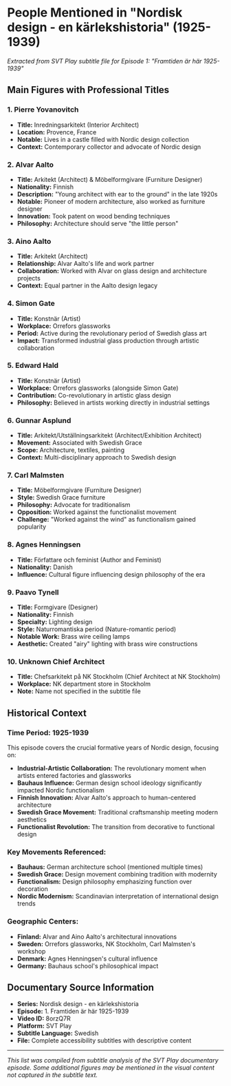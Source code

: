 # People Mentioned in "Nordisk design - en kärlekshistoria" (1925-1939)

*Extracted from SVT Play subtitle file for Episode 1: "Framtiden är här 1925-1939"*

## Main Figures with Professional Titles

### **1. Pierre Yovanovitch**
- **Title:** Inredningsarkitekt (Interior Architect)
- **Location:** Provence, France
- **Notable:** Lives in a castle filled with Nordic design collection
- **Context:** Contemporary collector and advocate of Nordic design

### **2. Alvar Aalto**
- **Title:** Arkitekt (Architect) & Möbelformgivare (Furniture Designer)
- **Nationality:** Finnish
- **Description:** "Young architect with ear to the ground" in the late 1920s
- **Notable:** Pioneer of modern architecture, also worked as furniture designer
- **Innovation:** Took patent on wood bending techniques
- **Philosophy:** Architecture should serve "the little person"

### **3. Aino Aalto**
- **Title:** Arkitekt (Architect)
- **Relationship:** Alvar Aalto's life and work partner
- **Collaboration:** Worked with Alvar on glass design and architecture projects
- **Context:** Equal partner in the Aalto design legacy

### **4. Simon Gate**
- **Title:** Konstnär (Artist)
- **Workplace:** Orrefors glassworks
- **Period:** Active during the revolutionary period of Swedish glass art
- **Impact:** Transformed industrial glass production through artistic collaboration

### **5. Edward Hald**
- **Title:** Konstnär (Artist)
- **Workplace:** Orrefors glassworks (alongside Simon Gate)
- **Contribution:** Co-revolutionary in artistic glass design
- **Philosophy:** Believed in artists working directly in industrial settings

### **6. Gunnar Asplund**
- **Title:** Arkitekt/Utställningsarkitekt (Architect/Exhibition Architect)
- **Movement:** Associated with Swedish Grace
- **Scope:** Architecture, textiles, painting
- **Context:** Multi-disciplinary approach to Swedish design

### **7. Carl Malmsten**
- **Title:** Möbelformgivare (Furniture Designer)
- **Style:** Swedish Grace furniture
- **Philosophy:** Advocate for traditionalism
- **Opposition:** Worked against the functionalist movement
- **Challenge:** "Worked against the wind" as functionalism gained popularity

### **8. Agnes Henningsen**
- **Title:** Författare och feminist (Author and Feminist)
- **Nationality:** Danish
- **Influence:** Cultural figure influencing design philosophy of the era

### **9. Paavo Tynell**
- **Title:** Formgivare (Designer)
- **Nationality:** Finnish
- **Specialty:** Lighting design
- **Style:** Naturromantiska period (Nature-romantic period)
- **Notable Work:** Brass wire ceiling lamps
- **Aesthetic:** Created "airy" lighting with brass wire constructions

### **10. Unknown Chief Architect**
- **Title:** Chefsarkitekt på NK Stockholm (Chief Architect at NK Stockholm)
- **Workplace:** NK department store in Stockholm
- **Note:** Name not specified in the subtitle file

## Historical Context

### **Time Period:** 1925-1939
This episode covers the crucial formative years of Nordic design, focusing on:

- **Industrial-Artistic Collaboration:** The revolutionary moment when artists entered factories and glassworks
- **Bauhaus Influence:** German design school ideology significantly impacted Nordic functionalism
- **Finnish Innovation:** Alvar Aalto's approach to human-centered architecture
- **Swedish Grace Movement:** Traditional craftsmanship meeting modern aesthetics
- **Functionalist Revolution:** The transition from decorative to functional design

### **Key Movements Referenced:**
- **Bauhaus:** German architecture school (mentioned multiple times)
- **Swedish Grace:** Design movement combining tradition with modernity
- **Functionalism:** Design philosophy emphasizing function over decoration
- **Nordic Modernism:** Scandinavian interpretation of international design trends

### **Geographic Centers:**
- **Finland:** Alvar and Aino Aalto's architectural innovations
- **Sweden:** Orrefors glassworks, NK Stockholm, Carl Malmsten's workshop
- **Denmark:** Agnes Henningsen's cultural influence
- **Germany:** Bauhaus school's philosophical impact

## Documentary Source Information

- **Series:** Nordisk design - en kärlekshistoria
- **Episode:** 1. Framtiden är här 1925-1939
- **Video ID:** 8orzQ7R
- **Platform:** SVT Play
- **Subtitle Language:** Swedish
- **File:** Complete accessibility subtitles with descriptive content

---

*This list was compiled from subtitle analysis of the SVT Play documentary episode. Some additional figures may be mentioned in the visual content not captured in the subtitle text.*
